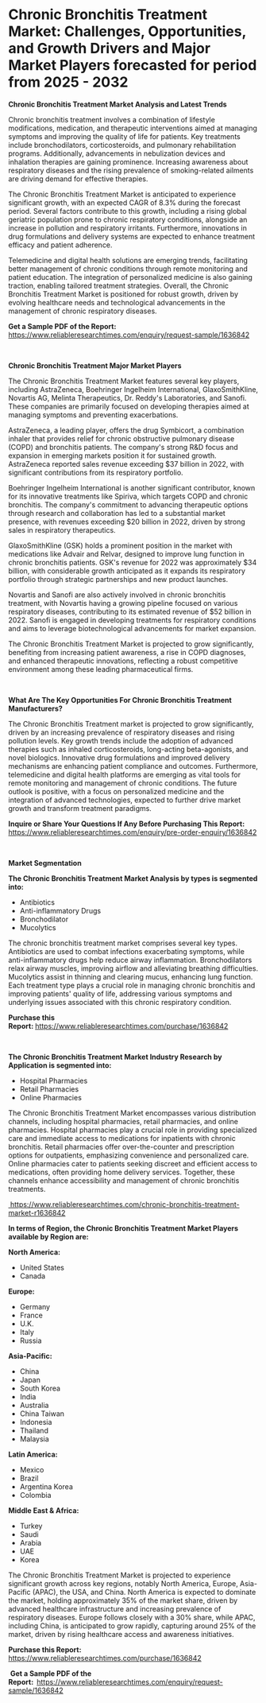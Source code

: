 <p><h1>Chronic Bronchitis Treatment Market: Challenges, Opportunities, and Growth Drivers and Major Market Players forecasted for period from 2025 - 2032</h1></p><p><strong>Chronic Bronchitis Treatment Market Analysis and Latest Trends</strong></p>
<p><p>Chronic bronchitis treatment involves a combination of lifestyle modifications, medication, and therapeutic interventions aimed at managing symptoms and improving the quality of life for patients. Key treatments include bronchodilators, corticosteroids, and pulmonary rehabilitation programs. Additionally, advancements in nebulization devices and inhalation therapies are gaining prominence. Increasing awareness about respiratory diseases and the rising prevalence of smoking-related ailments are driving demand for effective therapies.</p><p>The Chronic Bronchitis Treatment Market is anticipated to experience significant growth, with an expected CAGR of 8.3% during the forecast period. Several factors contribute to this growth, including a rising global geriatric population prone to chronic respiratory conditions, alongside an increase in pollution and respiratory irritants. Furthermore, innovations in drug formulations and delivery systems are expected to enhance treatment efficacy and patient adherence. </p><p>Telemedicine and digital health solutions are emerging trends, facilitating better management of chronic conditions through remote monitoring and patient education. The integration of personalized medicine is also gaining traction, enabling tailored treatment strategies. Overall, the Chronic Bronchitis Treatment Market is positioned for robust growth, driven by evolving healthcare needs and technological advancements in the management of chronic respiratory diseases.</p></p>
<p><strong>Get a Sample PDF of the Report:&nbsp;</strong> <a href="https://www.reliableresearchtimes.com/enquiry/request-sample/1636842?utm_campaign=2627&utm_medium=2&utm_source=Github&utm_content=ia&utm_term=19042025&utm_id=chronic-bronchitis-treatment">https://www.reliableresearchtimes.com/enquiry/request-sample/1636842</a></p>
<p>&nbsp;</p>
<p><strong>Chronic Bronchitis Treatment Major Market Players</strong></p>
<p><p>The Chronic Bronchitis Treatment Market features several key players, including AstraZeneca, Boehringer Ingelheim International, GlaxoSmithKline, Novartis AG, Melinta Therapeutics, Dr. Reddy's Laboratories, and Sanofi. These companies are primarily focused on developing therapies aimed at managing symptoms and preventing exacerbations.</p><p>AstraZeneca, a leading player, offers the drug Symbicort, a combination inhaler that provides relief for chronic obstructive pulmonary disease (COPD) and bronchitis patients. The company's strong R&D focus and expansion in emerging markets position it for sustained growth. AstraZeneca reported sales revenue exceeding $37 billion in 2022, with significant contributions from its respiratory portfolio.</p><p>Boehringer Ingelheim International is another significant contributor, known for its innovative treatments like Spiriva, which targets COPD and chronic bronchitis. The company's commitment to advancing therapeutic options through research and collaboration has led to a substantial market presence, with revenues exceeding $20 billion in 2022, driven by strong sales in respiratory therapeutics.</p><p>GlaxoSmithKline (GSK) holds a prominent position in the market with medications like Advair and Relvar, designed to improve lung function in chronic bronchitis patients. GSK's revenue for 2022 was approximately $34 billion, with considerable growth anticipated as it expands its respiratory portfolio through strategic partnerships and new product launches.</p><p>Novartis and Sanofi are also actively involved in chronic bronchitis treatment, with Novartis having a growing pipeline focused on various respiratory diseases, contributing to its estimated revenue of $52 billion in 2022. Sanofi is engaged in developing treatments for respiratory conditions and aims to leverage biotechnological advancements for market expansion.</p><p>The Chronic Bronchitis Treatment Market is projected to grow significantly, benefiting from increasing patient awareness, a rise in COPD diagnoses, and enhanced therapeutic innovations, reflecting a robust competitive environment among these leading pharmaceutical firms.</p></p>
<p>&nbsp;</p>
<p><strong>What Are The Key Opportunities For Chronic Bronchitis Treatment Manufacturers?</strong></p>
<p><p>The Chronic Bronchitis Treatment market is projected to grow significantly, driven by an increasing prevalence of respiratory diseases and rising pollution levels. Key growth trends include the adoption of advanced therapies such as inhaled corticosteroids, long-acting beta-agonists, and novel biologics. Innovative drug formulations and improved delivery mechanisms are enhancing patient compliance and outcomes. Furthermore, telemedicine and digital health platforms are emerging as vital tools for remote monitoring and management of chronic conditions. The future outlook is positive, with a focus on personalized medicine and the integration of advanced technologies, expected to further drive market growth and transform treatment paradigms.</p></p>
<p><strong>Inquire or Share Your Questions If Any Before Purchasing This Report:</strong> <a href="https://www.reliableresearchtimes.com/enquiry/pre-order-enquiry/1636842?utm_campaign=2627&utm_medium=2&utm_source=Github&utm_content=ia&utm_term=19042025&utm_id=chronic-bronchitis-treatment">https://www.reliableresearchtimes.com/enquiry/pre-order-enquiry/1636842</a></p>
<p>&nbsp;</p>
<p><strong>Market Segmentation</strong></p>
<p><strong>The Chronic Bronchitis Treatment Market Analysis by types is segmented into:</strong></p>
<p><ul><li>Antibiotics</li><li>Anti-inflammatory Drugs</li><li>Bronchodilator</li><li>Mucolytics</li></ul></p>
<p><p>The chronic bronchitis treatment market comprises several key types. Antibiotics are used to combat infections exacerbating symptoms, while anti-inflammatory drugs help reduce airway inflammation. Bronchodilators relax airway muscles, improving airflow and alleviating breathing difficulties. Mucolytics assist in thinning and clearing mucus, enhancing lung function. Each treatment type plays a crucial role in managing chronic bronchitis and improving patients' quality of life, addressing various symptoms and underlying issues associated with this chronic respiratory condition.</p></p>
<p><strong>Purchase this Report:&nbsp;</strong><a href="https://www.reliableresearchtimes.com/purchase/1636842?utm_campaign=2627&utm_medium=2&utm_source=Github&utm_content=ia&utm_term=19042025&utm_id=chronic-bronchitis-treatment">https://www.reliableresearchtimes.com/purchase/1636842</a></p>
<p>&nbsp;</p>
<p><strong>The Chronic Bronchitis Treatment Market Industry Research by Application is segmented into:</strong></p>
<p><ul><li>Hospital Pharmacies</li><li>Retail Pharmacies</li><li>Online Pharmacies</li></ul></p>
<p><p>The Chronic Bronchitis Treatment Market encompasses various distribution channels, including hospital pharmacies, retail pharmacies, and online pharmacies. Hospital pharmacies play a crucial role in providing specialized care and immediate access to medications for inpatients with chronic bronchitis. Retail pharmacies offer over-the-counter and prescription options for outpatients, emphasizing convenience and personalized care. Online pharmacies cater to patients seeking discreet and efficient access to medications, often providing home delivery services. Together, these channels enhance accessibility and management of chronic bronchitis treatments.</p></p>
<p><a href="https://www.reliableresearchtimes.com/chronic-bronchitis-treatment-market-r1636842?utm_campaign=2627&utm_medium=2&utm_source=Github&utm_content=ia&utm_term=19042025&utm_id=chronic-bronchitis-treatment">&nbsp;https://www.reliableresearchtimes.com/chronic-bronchitis-treatment-market-r1636842</a></p>
<p><strong>In terms of Region, the Chronic Bronchitis Treatment Market Players available by Region are:</strong></p>
<p>
    <p> <strong> North America: </strong>
        <ul>
            <li>United States</li>
            <li>Canada</li>
        </ul>
        </p> 
    <p> <strong> Europe: </strong>
        <ul>
            <li>Germany</li>
            <li>France</li>
            <li>U.K.</li>
            <li>Italy</li>
            <li>Russia</li>
        </ul>
        </p> 
    <p> <strong> Asia-Pacific: </strong>
        <ul>
            <li>China</li>
            <li>Japan</li>
            <li>South Korea</li>
            <li>India</li>
            <li>Australia</li>
            <li>China Taiwan</li>
            <li>Indonesia</li>
            <li>Thailand</li>
            <li>Malaysia</li>
        </ul>
        </p> 
    <p> <strong> Latin America: </strong>
        <ul>
            <li>Mexico</li>
            <li>Brazil</li>
            <li>Argentina Korea</li>
            <li>Colombia</li>
        </ul>
        </p> 
    <p> <strong> Middle East & Africa: </strong>
        <ul>
            <li>Turkey</li>
            <li>Saudi</li>
            <li>Arabia</li>
            <li>UAE</li>
            <li>Korea</li>
        </ul>
    </p>
    </p>
<p><p>The Chronic Bronchitis Treatment Market is projected to experience significant growth across key regions, notably North America, Europe, Asia-Pacific (APAC), the USA, and China. North America is expected to dominate the market, holding approximately 35% of the market share, driven by advanced healthcare infrastructure and increasing prevalence of respiratory diseases. Europe follows closely with a 30% share, while APAC, including China, is anticipated to grow rapidly, capturing around 25% of the market, driven by rising healthcare access and awareness initiatives.</p></p>
<p><strong>Purchase this Report: </strong><a href="https://www.reliableresearchtimes.com/purchase/1636842?utm_campaign=2627&utm_medium=2&utm_source=Github&utm_content=ia&utm_term=19042025&utm_id=chronic-bronchitis-treatment">https://www.reliableresearchtimes.com/purchase/1636842</a></p>
<p>&nbsp;<strong>Get a Sample PDF of the Report:&nbsp;&nbsp;</strong><a href="https://www.reliableresearchtimes.com/enquiry/request-sample/1636842?utm_campaign=2627&utm_medium=2&utm_source=Github&utm_content=ia&utm_term=19042025&utm_id=chronic-bronchitis-treatment">https://www.reliableresearchtimes.com/enquiry/request-sample/1636842</a></p>
<p><strong></strong></p>
<p><p></p><p></p><p></p></p>